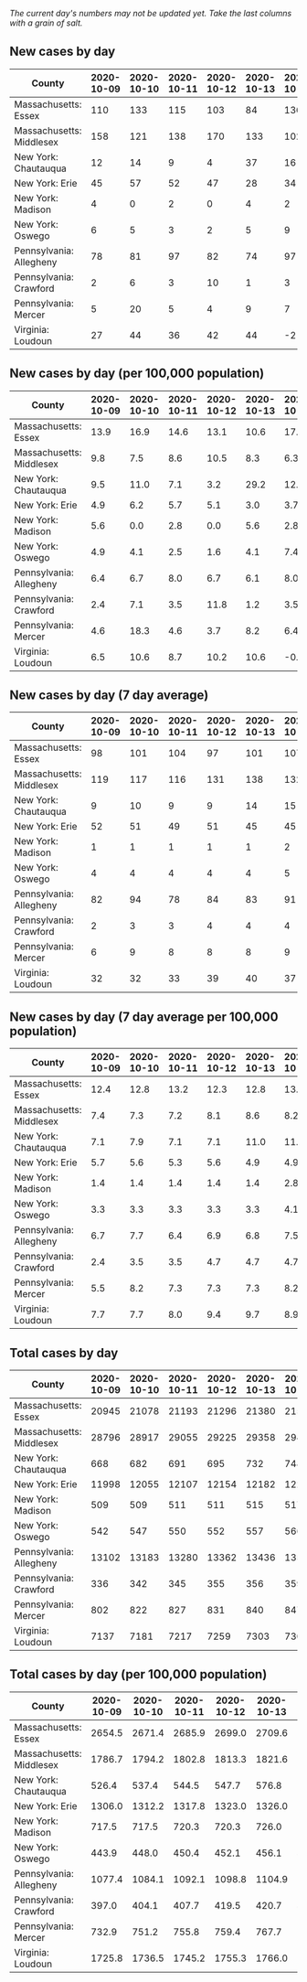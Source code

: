 _The current day's numbers may not be updated yet. Take the last columns with a grain of salt._
## New cases by day

| County | 2020-10-09 | 2020-10-10 | 2020-10-11 | 2020-10-12 | 2020-10-13 | 2020-10-14 | 2020-10-15 |
| --- | --- | --- | --- | --- | --- | --- | --- |
| Massachusetts: Essex | 110 | 133 | 115 | 103 | 84 | 136 |  |
| Massachusetts: Middlesex | 158 | 121 | 138 | 170 | 133 | 102 |  |
| New York: Chautauqua | 12 | 14 | 9 | 4 | 37 | 16 | 10 |
| New York: Erie | 45 | 57 | 52 | 47 | 28 | 34 | 53 |
| New York: Madison | 4 | 0 | 2 | 0 | 4 | 2 | 4 |
| New York: Oswego | 6 | 5 | 3 | 2 | 5 | 9 | 2 |
| Pennsylvania: Allegheny | 78 | 81 | 97 | 82 | 74 | 97 | 139 |
| Pennsylvania: Crawford | 2 | 6 | 3 | 10 | 1 | 3 | 7 |
| Pennsylvania: Mercer | 5 | 20 | 5 | 4 | 9 | 7 | 15 |
| Virginia: Loudoun | 27 | 44 | 36 | 42 | 44 | -2 | 116 |

## New cases by day (per 100,000 population)

| County | 2020-10-09 | 2020-10-10 | 2020-10-11 | 2020-10-12 | 2020-10-13 | 2020-10-14 | 2020-10-15 |
| --- | --- | --- | --- | --- | --- | --- | --- |
| Massachusetts: Essex | 13.9 | 16.9 | 14.6 | 13.1 | 10.6 | 17.2 |  |
| Massachusetts: Middlesex | 9.8 | 7.5 | 8.6 | 10.5 | 8.3 | 6.3 |  |
| New York: Chautauqua | 9.5 | 11.0 | 7.1 | 3.2 | 29.2 | 12.6 | 7.9 |
| New York: Erie | 4.9 | 6.2 | 5.7 | 5.1 | 3.0 | 3.7 | 5.8 |
| New York: Madison | 5.6 | 0.0 | 2.8 | 0.0 | 5.6 | 2.8 | 5.6 |
| New York: Oswego | 4.9 | 4.1 | 2.5 | 1.6 | 4.1 | 7.4 | 1.6 |
| Pennsylvania: Allegheny | 6.4 | 6.7 | 8.0 | 6.7 | 6.1 | 8.0 | 11.4 |
| Pennsylvania: Crawford | 2.4 | 7.1 | 3.5 | 11.8 | 1.2 | 3.5 | 8.3 |
| Pennsylvania: Mercer | 4.6 | 18.3 | 4.6 | 3.7 | 8.2 | 6.4 | 13.7 |
| Virginia: Loudoun | 6.5 | 10.6 | 8.7 | 10.2 | 10.6 | -0.5 | 28.1 |

## New cases by day (7 day average)

| County | 2020-10-09 | 2020-10-10 | 2020-10-11 | 2020-10-12 | 2020-10-13 | 2020-10-14 | 2020-10-15 |
| --- | --- | --- | --- | --- | --- | --- | --- |
| Massachusetts: Essex | 98 | 101 | 104 | 97 | 101 | 107 |  |
| Massachusetts: Middlesex | 119 | 117 | 116 | 131 | 138 | 132 |  |
| New York: Chautauqua | 9 | 10 | 9 | 9 | 14 | 15 | 15 |
| New York: Erie | 52 | 51 | 49 | 51 | 45 | 45 | 45 |
| New York: Madison | 1 | 1 | 1 | 1 | 1 | 2 | 2 |
| New York: Oswego | 4 | 4 | 4 | 4 | 4 | 5 | 5 |
| Pennsylvania: Allegheny | 82 | 94 | 78 | 84 | 83 | 91 | 93 |
| Pennsylvania: Crawford | 2 | 3 | 3 | 4 | 4 | 4 | 5 |
| Pennsylvania: Mercer | 6 | 9 | 8 | 8 | 8 | 9 | 9 |
| Virginia: Loudoun | 32 | 32 | 33 | 39 | 40 | 37 | 44 |

## New cases by day (7 day average per 100,000 population)

| County | 2020-10-09 | 2020-10-10 | 2020-10-11 | 2020-10-12 | 2020-10-13 | 2020-10-14 | 2020-10-15 |
| --- | --- | --- | --- | --- | --- | --- | --- |
| Massachusetts: Essex | 12.4 | 12.8 | 13.2 | 12.3 | 12.8 | 13.6 |  |
| Massachusetts: Middlesex | 7.4 | 7.3 | 7.2 | 8.1 | 8.6 | 8.2 |  |
| New York: Chautauqua | 7.1 | 7.9 | 7.1 | 7.1 | 11.0 | 11.8 | 11.8 |
| New York: Erie | 5.7 | 5.6 | 5.3 | 5.6 | 4.9 | 4.9 | 4.9 |
| New York: Madison | 1.4 | 1.4 | 1.4 | 1.4 | 1.4 | 2.8 | 2.8 |
| New York: Oswego | 3.3 | 3.3 | 3.3 | 3.3 | 3.3 | 4.1 | 4.1 |
| Pennsylvania: Allegheny | 6.7 | 7.7 | 6.4 | 6.9 | 6.8 | 7.5 | 7.6 |
| Pennsylvania: Crawford | 2.4 | 3.5 | 3.5 | 4.7 | 4.7 | 4.7 | 5.9 |
| Pennsylvania: Mercer | 5.5 | 8.2 | 7.3 | 7.3 | 7.3 | 8.2 | 8.2 |
| Virginia: Loudoun | 7.7 | 7.7 | 8.0 | 9.4 | 9.7 | 8.9 | 10.6 |

## Total cases by day

| County | 2020-10-09 | 2020-10-10 | 2020-10-11 | 2020-10-12 | 2020-10-13 | 2020-10-14 | 2020-10-15 |
| --- | --- | --- | --- | --- | --- | --- | --- |
| Massachusetts: Essex | 20945 | 21078 | 21193 | 21296 | 21380 | 21516 |  |
| Massachusetts: Middlesex | 28796 | 28917 | 29055 | 29225 | 29358 | 29460 |  |
| New York: Chautauqua | 668 | 682 | 691 | 695 | 732 | 748 | 758 |
| New York: Erie | 11998 | 12055 | 12107 | 12154 | 12182 | 12216 | 12269 |
| New York: Madison | 509 | 509 | 511 | 511 | 515 | 517 | 521 |
| New York: Oswego | 542 | 547 | 550 | 552 | 557 | 566 | 568 |
| Pennsylvania: Allegheny | 13102 | 13183 | 13280 | 13362 | 13436 | 13533 | 13672 |
| Pennsylvania: Crawford | 336 | 342 | 345 | 355 | 356 | 359 | 366 |
| Pennsylvania: Mercer | 802 | 822 | 827 | 831 | 840 | 847 | 862 |
| Virginia: Loudoun | 7137 | 7181 | 7217 | 7259 | 7303 | 7301 | 7417 |

## Total cases by day (per 100,000 population)

| County | 2020-10-09 | 2020-10-10 | 2020-10-11 | 2020-10-12 | 2020-10-13 | 2020-10-14 | 2020-10-15 |
| --- | --- | --- | --- | --- | --- | --- | --- |
| Massachusetts: Essex | 2654.5 | 2671.4 | 2685.9 | 2699.0 | 2709.6 | 2726.9 |  |
| Massachusetts: Middlesex | 1786.7 | 1794.2 | 1802.8 | 1813.3 | 1821.6 | 1827.9 |  |
| New York: Chautauqua | 526.4 | 537.4 | 544.5 | 547.7 | 576.8 | 589.4 | 597.3 |
| New York: Erie | 1306.0 | 1312.2 | 1317.8 | 1323.0 | 1326.0 | 1329.7 | 1335.5 |
| New York: Madison | 717.5 | 717.5 | 720.3 | 720.3 | 726.0 | 728.8 | 734.4 |
| New York: Oswego | 443.9 | 448.0 | 450.4 | 452.1 | 456.1 | 463.5 | 465.2 |
| Pennsylvania: Allegheny | 1077.4 | 1084.1 | 1092.1 | 1098.8 | 1104.9 | 1112.9 | 1124.3 |
| Pennsylvania: Crawford | 397.0 | 404.1 | 407.7 | 419.5 | 420.7 | 424.2 | 432.5 |
| Pennsylvania: Mercer | 732.9 | 751.2 | 755.8 | 759.4 | 767.7 | 774.1 | 787.8 |
| Virginia: Loudoun | 1725.8 | 1736.5 | 1745.2 | 1755.3 | 1766.0 | 1765.5 | 1793.5 |
